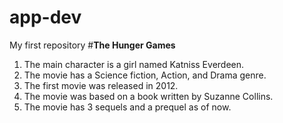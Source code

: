 # app-dev
My first repository
#**The Hunger Games**
1. The main character is a girl named Katniss Everdeen.
2. The movie has a Science fiction, Action, and Drama genre.
3. The first movie was released in 2012.
4. The movie was based on a book written by Suzanne Collins.
5. The movie has 3 sequels and a prequel as of now.
